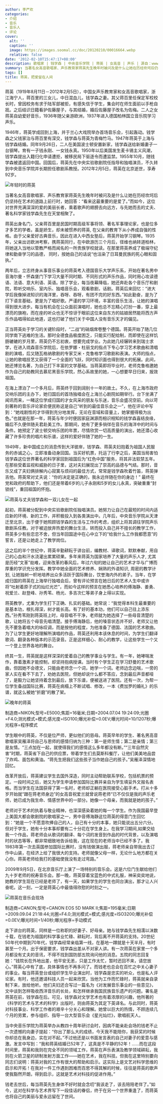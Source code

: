 ```yaml
---
author: 李严欢
categories:
- 介绍
- 音乐
- 音乐人
- 评论
cover:
  alt: ''
  caption: ''
  image: https://images.soomal.cc/doc/20120210/00016664.webp
  relative: false
date: '2012-02-10T15:47:17+08:00'
description: 歌唱家 | 钱学森 | 中央音乐学院 | 蒋英 | 女高音 | 声乐 | 源自：www.soomal.com | 版权：特约 |  平均/总评分：10.00/90
summary: 当著名女高音歌唱家、声乐教育家蒋英先生晚年时被问及是什么让她在历经坎坷后仍坚持在艺术的道路上前行时，她回答：“看来这最重要的是爱了。”而如今，这位对世界充满深深的爱的美丽长者，乘着歌声的翅膀去向远方，与先她而去的丈夫、著名科学家钱学森先生在天堂相聚了。蒋英出身名门，父亲蒋百里是民国时期高级军事将领、著名军事理论家，也是位多才多艺的学者……
tags: []
title: 蒋英，把爱留在人间
---
```


蒋英（1919年8月11日－2012年2月5日），中国女声乐教育家和女高音歌唱家，浙江海宁人，蒋百里的三女儿，中日混血儿，钱学森之妻。其父蒋百里任保定军校校长时，曾因校务有求于陆军部被拒，有感失信于学生，集会时在师生面前以手枪自戕。之后结识日籍看护佐藤屋子，与其结婚，婚后佐藤屋子改名为佐梅。二人之女蒋英自幼爱好音乐，1936年随父亲游欧洲，1937年进入德国柏林国立音乐院学习声乐。

1946年，蒋英学成回到上海，并于兰心大戏院举办首场音乐会，引起轰动。钱学森之父钱家治与蒋百里有深交，钱学森与蒋英为青梅竹马。1947年蒋英于上海与钱学森结婚。同年9月26日，二人在美国波士顿安置新家，钱学森送给新婚妻子一台钢琴。育有一子钱永刚、一女钱永真。1950年以后美国发生麦卡锡主义风潮，钱学森提出入籍归化申请遭拒，被移民局下驱逐令而遭监禁。1955年10月，随钱学森被遣返回中国。回国后，蒋英先在中央实验歌剧院任指导和独唱演员，不久转到中央音乐学院并长期担任歌剧系教授。2012年2月5日，蒋英在北京逝世，享寿92岁。

![年轻时的蒋英](https://images.soomal.cc/doc/20120210/00016664.webp)



当著名女高音歌唱家、声乐教育家蒋英先生晚年时被问及是什么让她在历经坎坷后仍坚持在艺术的道路上前行时，她回答：“看来这最重要的是爱了。”而如今，这位对世界充满深深的爱的美丽长者，乘着歌声的翅膀去向远方，与先她而去的丈夫、著名科学家钱学森先生在天堂相聚了。

蒋英出身名门，父亲蒋百里是民国时期高级军事将领、著名军事理论家，也是位多才多艺的学者。虽是娇生，却未被惯养的蒋英, 在父亲的教育下从小养成自强的性格。由于父亲爱好古典音乐，因此在进入中西女塾后，蒋英开始学习钢琴。1935年，父亲出访欧洲考察，携蒋英同行，在中欧游历三个月后，径维也纳转道柏林，将她送入当地以管教严格而闻名的一所贵族学校就读。在那里蒋英养成了极端守纪律和勤奋学习的品德， 同时，按她自己的话说“也沽染了日耳曼民族的死心眼和固执。”

两年后，立志终身从事音乐事业的蒋英考入德国音乐大学声乐系，开始在著名男中音海尔曼・怀森堡门下学习大量不同时期、不同形式的声乐作品，同时用心攻读德语、法语、意大利语、英语。除了学业，每当夜幕降临，她还奔赴各个音乐厅和剧院，聆听交响乐、室内乐、独唱音乐会，观看歌剧，话剧。蒋英后来回忆：“进大学后我像掉进知识的海洋里，吞呀、吞呀，有团不完的好东西。”如此勤奋，是为了打下语言基础，更是为了唱好歌。严谨的学习环境，丰富的音乐生活，让她的演唱得到很大进步。每当有机会在公众面前演唱时，她也总不忘精心打扮一番，穿上最漂亮的旗袍，而在座的听众也无不惊讶于眼前这位来自东方的姑娘居然能将西方声乐作品唱得如此地道，这也打破了他们关于中国人没有音乐天才的偏见。

正当蒋英处于学习的关键阶段时，“二战”的硝烟席卷整个德国。蒋英开始了随几位同学南下逃难的生活。那时全德食品极度困乏，只能实行配给制，而即使在这样饥肠辘辘的岁月里，蒋英仍不忘初衷，想要完成学业。为此她几经辗转来到瑞士求学，在进入琉森音乐学院后，在依罗娜・杜丽戈的指点下专心学习艺术歌曲和清唱剧的演唱，后又随瓦格纳歌剧的专家艾米・克鲁格学习歌剧和表演。大师的指点，让她的歌唱技艺又获得了一个全面的飞跃，同时知识面也得到很大的拓展。此间，她还博览名著，为自己打下丰富的文学基础。当蒋英即将毕业时，老师克鲁格邀她作为自己的助教同去慕尼黑音乐学院，然心系故里的她，一心想要早日归来，报效祖国。

在海上漂泊了一个多月后，蒋英终于回到阔别十一年的故土。不久，在上海市政府交响乐团的主办下，她归国后的首场独唱会在上海兰心剧院如期举行。台下坐满了闻讯而来，一睹这位学成归国的才女风采的朋友与乐迷，音乐会盛况空前。向以苛刻著称的音乐评论家俞便民称这是自己“听到的最佳音乐会之一”，他在评论中写到：“她戏剧性的才华得到充分地发挥，无论在音域和音量上，她掌握得极为出色。”也就是在那一年，蒋英与年少时便因家庭渊源而相识相知的钱学森喜结良缘，婚后不久便伴随夫君赴美工作。那期间，她有了更多徜徉在音乐的海洋中的时间与条件。她预定了波士顿交响乐团的年票，尽情欣赏一切高质量的演出，她还潜心收藏了许多珍贵的唱片和乐谱，这样的爱好伴随了她的一生。

1949年，新中国成立的消息传到大洋彼岸，钱学森、蒋英夫妇抱着为祖国人民服务的赤诚之心，立即准备动身回国。当买好机票，托运了行李之后，美国当局害怕钱学森这位世界著名的科学家回到祖国后为“红色中国”服务，将其非法软禁五年。在那些受着监视和威胁的日子里，这对夫妇展现出了崇高的品德与气结。那时，音乐又成了夫妇俩排解内心寂寞与烦闷的最佳方式，常常是钱学森吹着竹笛，蒋英弹吉他。蒋英常对丈夫说：“你的决定是正确的，我永远伴随在你的身边！” 最终在党和政府的帮助下，他们还是带着6岁的儿子永刚和5岁的女儿永真，突破重重“封锁线”，重回祖国的怀抱。

![蒋英与丈夫钱学森和一双儿女在一起](https://images.soomal.cc/doc/20120210/00016665.webp)





起初，蒋英被分配到中央实验歌剧院任独唱演员。她努力让自己在最短的时间内适应新的环境、新的工作，并积极投入到各类演出中。几年后，中央音乐学院从天津迁至北京，出于便于她照顾钱学森的生活与工作的考虑，组织上将其调往学院声乐歌剧系任教。对于被迫放弃热爱的舞台生活，转而投入自己并不擅长的教学工作，蒋英多少有些恋恋不舍，但当年回国途中在心中立下的“给我什么工作我都愿意”的誓言，还是让她走上了教学岗位。

这之后的半个世纪中，蒋英辛勤耕耘于讲台前，编教材、译歌词，默默奉献，用自己的心血和汗水浇灌出累累硕果。多年来蒋英为国家培养了大量的声乐人才, 尤其是历经“文革”劫难，迎来改革的春风后，年过六旬的她让自己的艺术才华与广博而厚重的学识充分发挥。教学中她全面的艺术修养、娴熟的外语知识, 周密的教学计划, 让她独树一帜地培养出众多活跃于国际舞台，饮誉海内外的弟子。当年，在学成归国的蒋英在上海举行独唱会后，曾有评论预言在她日后的艺术人生中或许将“吐射着原子式的灿烂光芒”，而如今这样的预言在她悉心培养的傅海静、姜勇、祝爱兰、赵登峰、孙秀苇、杨光、多吉次仁等弟子身上得以实现。

蒋英教学，尤重为学生打下正确、扎实的基础。她常说：“我觉得本科生最重要的是基本功，根扎得深，树才能长高。有了好的基本功，他们可以自己往上添东西。”孙秀苇刚到蒋英班上时，母音唱不干净，老师就为她选择了一些母音清楚的歌，让她将五个母音先唱清楚。接手傅海静后，他的嗓音状态并不好，老师又让他先不要急着唱大的咏叹调，而是按他的程度，为他准备了德国、法国的艺术歌曲。为了让学生更好地理解所演唱的作品，蒋英还利用本该休息的时间，为学生们翻译歌词、翻录各种版本的示范录音。正是这样细心、耐心的教学，让这些学生一个又一个登上世界各地的舞台。

终其一生，蒋英就是这样深深的爱着自己的教学事业与学生。有一年，她哮喘发作，靠着激素才能控制，却坚持抱病授课。当时有个学生正在学习舒曼的艺术歌曲，但因她不会德文，只能由老师念一个词，她学一个词。老师边念边喘，一旁的家人实在看不下去了，劝她去医院，但她却说什么都不答应，念到最后声音都哑了，是毅力让她坚持着念到最后，放下乐谱，便被送进了医院。还有一次，为帮一位学生备战国际比赛，蒋英在病榻上不断试唱、修改，一本《费加罗的婚礼》的乐谱，就这么被她“折磨”的散了架。

![晚年的蒋英](https://images.soomal.cc/doc/20120210/00016667.webp)

制造商=NIKON;型号=E5000;焦距=16毫米;日期=2004.07.04 19:24:09;光圈=F4.0;测光模式=模式;感光度=ISO100;曝光补偿=0.0EV;曝光时间=10/1207秒;曝光程序=程序模式



学生眼中的蒋英，不仅是位严师，更似他们的慈母。蒋英早年的学生、著名男高音歌唱家吴雁泽将自己与恩师的感情归纳为三种：第一是师生情；第二是亲情；第三是友情。“三点加在一起，就使得我们的感情这么多年都没有断。”“三年自然灾害”时期，蒋英省下自己的供应票，带着学生们去莫斯科餐厅，让他们美美地品尝了炸鸡、面包和黄油。“蒋先生把我们这些孩子当作她自己的孩子。”吴雁泽深情地回忆。

改革开放后，蒋英建议学生去国外深造，同时主动帮助联系学校，包括机票的预定。一段时间之后，她又为学生申请参加国际比赛并亲自为学生填妥外文报名表格。而当学生在法国获得了第一名时，老师却正躺在医院接受心脏手术。打从十多岁开始就“跟在蒋老师身边”的女高音祝爱兰就曾说蒋老师“已不仅仅是我的声乐老师，她已成为我生命、情感世界中的一部分。她像一个母亲，而我就是她的孩子。”

老师对于艺术的执着与敬业精神，也深深感染着她的每一个学生。作为我国最早登上美国大都会歌剧院的歌唱家之一，男中音傅海静这位蒋英的得意门生回忆到：“她是一个不愿意吹捧自己的人，自己有十分的本事，她只能说出五分六分。但对于学生，她有十分本事却要有二十分花在学生身上。在我学习期间,如果交给我一个作品，蒋老师会从歌词的翻译、每个词的发音到作品的时代背景，以及演唱时的状态等等，都非常细致地告诉给我，这在现在的老师当中已经不多了。我1983年第一次去英国参加国际比赛时，没有钱做演出服，蒋老师亲自带我出去订作中山装，在经济上给了我很大的支持。老师就像父母一样，无论什么地方都在关心你。蒋英老师给我打的基础使我没有走过弯路。”

2009年9月5日，在北京音乐厅上演了一场特别的音乐会。这是六位门生献给他们九十岁老师的祝寿音乐会。那一晚，蒋英穿着宝蓝色的中式礼服，神采奕奕地说，她教的学生现在已经是老师了，有一天，如果学生的学生也同台演出，那才让人兴奋呢。这一刻，一定是蒋英心中最值得欣慰的时刻之一。

![蒋英在音乐会现场](https://images.soomal.cc/doc/20120210/00016666.webp)

制造商=CANON;型号=CANON EOS 5D MARK II;焦距=195毫米;日期=2009.09.04 21:18:44;光圈=F4.0;测光模式=模式;感光度=ISO3200;曝光补偿=0.0EV;曝光时间=1/40秒;曝光程序=手动模式



走下讲台的蒋英，同样是一位称职的好妻子、好母亲。她与钱学森先生相濡以沫数十载，在钱老为祖国的科学事业忙碌、耕耘时，背后离不开蒋英的支持。20世纪50年代中期到70年代，钱学森经常亲临第一线，在基地一蹲就是十天半月，有时甚至一个月。出于保密要求，钱学森出差从不对家人讲。有一次蒋英在家里一个多月都没有丈夫的音讯，不得不找到国防部五院询问他的消息。五院的同志回复她：“钱院长在外地出差，他平安无恙，只是工作太忙，暂时还回不来，请您放心。”蒋英心中有了底，具体事情也不再多问了。而钱老也总会在百忙之中关心妻子的事业。每当蒋英登台或组织学生毕业演出时，钱学森是忠实的听众，也是私人评论家。有时，他还邀请科技人员一起来欣赏。当他为工作而忙碌时，蒋英就亲自录制下来，放给他听。他们夫妇还合写过一篇名为《对发展音乐事业的一些意见》，文中谈到怎样吸收西洋音乐的长处，和怎样继承我国民族音乐遗产的问题。署名是蒋英在前，钱学森在后。可见，钱学森对文学艺术也有着浓厚的兴趣，他所著的《科学的艺术与艺术的科学》出版时，则由蒋英为其定下英译名。与此同时，蒋英对科技事业、科学工作者的艰辛十分关心和理解。她曾以巨大的热情，不顾连续几个月的劳累，参与组织、指导一台大型音乐会《星光灿烂》，歌唱航天人。

当中央音乐学院为蒋英举办从教四十周年研讨会时，因病不能亲赴会场的钱老不止一次遗憾的向妻子提起：“你出了那么大的成绩，今天我不能陪你，我获奖的时候你却总在我身边，实在对不起。”不过他还是以书面发言表的自己对妻子的爱意与感激。发言中写到：“我和蒋英结婚已52年了，这真是不平静的52年！……而在这段时间里，蒋英和我则在完全不同的领域工作，蒋英在声乐表演及教学领域耕耘，我则在火箭卫星的研制发射方面工作――她在艺术，我在科技。但我在这里特别要向同志们说明：蒋英对我的工作有很大的帮助和启示。这实际上是文艺对科学思维的启示和开拓！在我对一件工作遇到困难而百思不得其解的时候，往往是蒋英的歌声使我豁然开朗，得到启示，这就是艺术对科技的促进作用。” 

钱老去世后，每当蒋英先生身体不好时就会念叨“我该走了，该去陪陪老伴了。”如今，这对在科学与艺术界写下一段佳话的眷侣，终于在另一个世界重逢了，而蒋英也将自己的美丽与爱永远留在了世间。